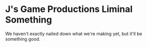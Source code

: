 # J's Game Productions Liminal Something

We haven't exactly nailed down what we're making yet, but it'll be something good.
